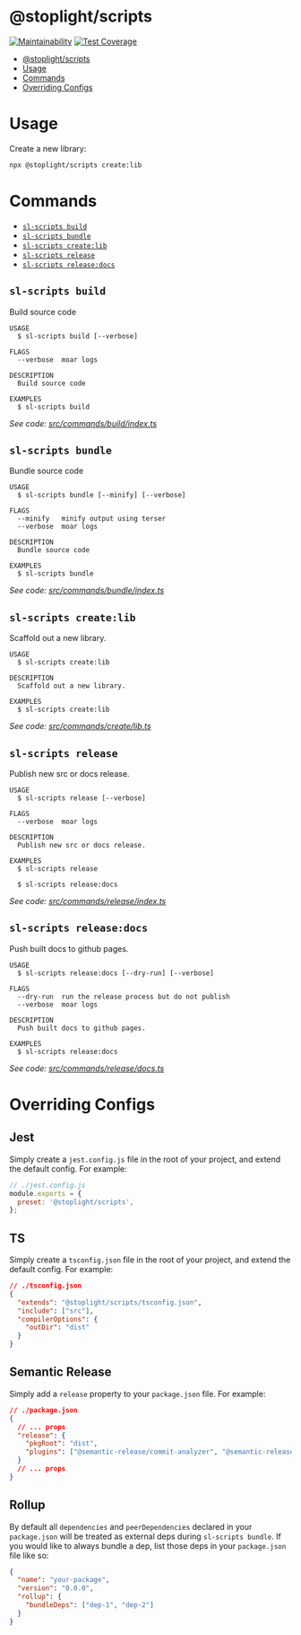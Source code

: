 # @stoplight/scripts

[![Maintainability](https://api.codeclimate.com/v1/badges/2628d0fe95cf3abae711/maintainability)](https://codeclimate.com/github/stoplightio/scripts/maintainability)
[![Test Coverage](https://api.codeclimate.com/v1/badges/2628d0fe95cf3abae711/test_coverage)](https://codeclimate.com/github/stoplightio/scripts/test_coverage)

<!-- toc -->

- [@stoplight/scripts](#stoplightscripts)
- [Usage](#usage)
- [Commands](#commands)
- [Overriding Configs](#overriding-configs)
<!-- tocstop -->

# Usage

Create a new library:

```bash
npx @stoplight/scripts create:lib
```

# Commands

<!-- commands -->

- [`sl-scripts build`](#sl-scripts-build)
- [`sl-scripts bundle`](#sl-scripts-bundle)
- [`sl-scripts create:lib`](#sl-scripts-createlib)
- [`sl-scripts release`](#sl-scripts-release)
- [`sl-scripts release:docs`](#sl-scripts-releasedocs)

## `sl-scripts build`

Build source code

```
USAGE
  $ sl-scripts build [--verbose]

FLAGS
  --verbose  moar logs

DESCRIPTION
  Build source code

EXAMPLES
  $ sl-scripts build
```

_See code:
[src/commands/build/index.ts](https://github.com/stoplightio/scripts/blob/v0.0.0/src/commands/build/index.ts)_

## `sl-scripts bundle`

Bundle source code

```
USAGE
  $ sl-scripts bundle [--minify] [--verbose]

FLAGS
  --minify   minify output using terser
  --verbose  moar logs

DESCRIPTION
  Bundle source code

EXAMPLES
  $ sl-scripts bundle
```

_See code:
[src/commands/bundle/index.ts](https://github.com/stoplightio/scripts/blob/v0.0.0/src/commands/bundle/index.ts)_

## `sl-scripts create:lib`

Scaffold out a new library.

```
USAGE
  $ sl-scripts create:lib

DESCRIPTION
  Scaffold out a new library.

EXAMPLES
  $ sl-scripts create:lib
```

_See code: [src/commands/create/lib.ts](https://github.com/stoplightio/scripts/blob/v0.0.0/src/commands/create/lib.ts)_

## `sl-scripts release`

Publish new src or docs release.

```
USAGE
  $ sl-scripts release [--verbose]

FLAGS
  --verbose  moar logs

DESCRIPTION
  Publish new src or docs release.

EXAMPLES
  $ sl-scripts release

  $ sl-scripts release:docs
```

_See code:
[src/commands/release/index.ts](https://github.com/stoplightio/scripts/blob/v0.0.0/src/commands/release/index.ts)_

## `sl-scripts release:docs`

Push built docs to github pages.

```
USAGE
  $ sl-scripts release:docs [--dry-run] [--verbose]

FLAGS
  --dry-run  run the release process but do not publish
  --verbose  moar logs

DESCRIPTION
  Push built docs to github pages.

EXAMPLES
  $ sl-scripts release:docs
```

_See code:
[src/commands/release/docs.ts](https://github.com/stoplightio/scripts/blob/v0.0.0/src/commands/release/docs.ts)_

<!-- commandsstop -->

# Overriding Configs

## Jest

Simply create a `jest.config.js` file in the root of your project, and extend the default config. For example:

```js
// ./jest.config.js
module.exports = {
  preset: '@stoplight/scripts',
};
```

## TS

Simply create a `tsconfig.json` file in the root of your project, and extend the default config. For example:

```json
// ./tsconfig.json
{
  "extends": "@stoplight/scripts/tsconfig.json",
  "include": ["src"],
  "compilerOptions": {
    "outDir": "dist"
  }
}
```

## Semantic Release

Simply add a `release` property to your `package.json` file. For example:

```json
// ./package.json
{
  // ... props
  "release": {
    "pkgRoot": "dist",
    "plugins": ["@semantic-release/commit-analyzer", "@semantic-release/release-notes-generator"]
  }
  // ... props
}
```

## Rollup

By default all `dependencies` and `peerDependencies` declared in your `package.json` will be treated as external deps
during `sl-scripts bundle`. If you would like to always bundle a dep, list those deps in your `package.json` file like
so:

```json
{
  "name": "your-package",
  "version": "0.0.0",
  "rollup": {
    "bundleDeps": ["dep-1", "dep-2"]
  }
}
```
